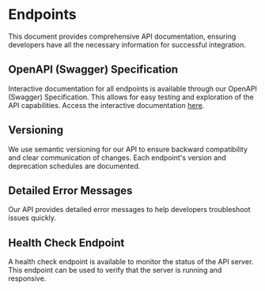 # Endpoints

This document provides comprehensive API documentation, ensuring developers have all the necessary information for successful integration.


## OpenAPI (Swagger) Specification
Interactive documentation for all endpoints is available through our OpenAPI (Swagger) Specification. This allows for easy testing and exploration of the API capabilities. Access the interactive documentation [here](#).

## Versioning
We use semantic versioning for our API to ensure backward compatibility and clear communication of changes. Each endpoint's version and deprecation schedules are documented. 

## Detailed Error Messages
Our API provides detailed error messages to help developers troubleshoot issues quickly.

## Health Check Endpoint
A health check endpoint is available to monitor the status of the API server. This endpoint can be used to verify that the server is running and responsive.